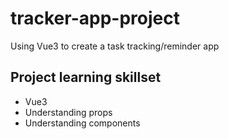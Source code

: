 # tracker-app-project

Using Vue3 to create a task tracking/reminder app

## Project learning skillset

<ul>
    <li>Vue3</li>
    <li>Understanding props</li>
    <li>Understanding components</li>
</ul>
